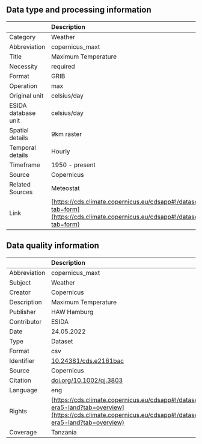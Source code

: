 ## Data type and processing information 

|                     | Description                                                                                                                                                            |
|:--------------------|:-----------------------------------------------------------------------------------------------------------------------------------------------------------------------|
| Category            | Weather                                                                                                                                                                |
| Abbreviation        | copernicus_maxt                                                                                                                                                        |
| Title               | Maximum Temperature                                                                                                                                                    |
| Necessity           | required                                                                                                                                                               |
| Format              | GRIB                                                                                                                                                                   |
| Operation           | max                                                                                                                                                                    |
| Original unit       | celsius/day                                                                                                                                                            |
| ESIDA database unit | celsius/day                                                                                                                                                            |
| Spatial details     | 9km raster                                                                                                                                                             |
| Temporal details    | Hourly                                                                                                                                                                 |
| Timeframe           | 1950 - present                                                                                                                                                         |
| Source              | Copernicus                                                                                                                                                             |
| Related Sources     | Meteostat                                                                                                                                                              |
| Link                | [https://cds.climate.copernicus.eu/cdsapp#!/dataset/10.24381/cds.e2161bac?tab=form](https://cds.climate.copernicus.eu/cdsapp#!/dataset/10.24381/cds.e2161bac?tab=form) |

## Data quality information 

|              | Description                                                                                                                                                                  |
|:-------------|:-----------------------------------------------------------------------------------------------------------------------------------------------------------------------------|
| Abbreviation | copernicus_maxt                                                                                                                                                              |
| Subject      | Weather                                                                                                                                                                      |
| Creator      | Copernicus                                                                                                                                                                   |
| Description  | Maximum Temperature                                                                                                                                                          |
| Publisher    | HAW Hamburg                                                                                                                                                                  |
| Contributor  | ESIDA                                                                                                                                                                        |
| Date         | 24.05.2022                                                                                                                                                                   |
| Type         | Dataset                                                                                                                                                                      |
| Format       | csv                                                                                                                                                                          |
| Identifier   | [10.24381/cds.e2161bac](https://doi.org/10.24381/cds.e2161bac)                                                                                                               |
| Source       | Copernicus                                                                                                                                                                   |
| Citation     | [doi.org/10.1002/qj.3803](doi.org/10.1002/qj.3803)                                                                                                                           |
| Language     | eng                                                                                                                                                                          |
| Rights       | [https://cds.climate.copernicus.eu/cdsapp#!/dataset/reanalysis-era5-land?tab=overview](https://cds.climate.copernicus.eu/cdsapp#!/dataset/reanalysis-era5-land?tab=overview) |
| Coverage     | Tanzania                                                                                                                                                                     |